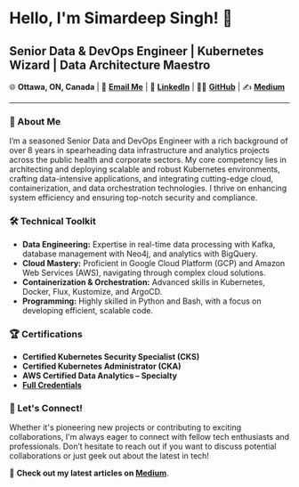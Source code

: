 # Hello, I'm Simardeep Singh! 👋

## Senior Data & DevOps Engineer | Kubernetes Wizard | Data Architecture Maestro

🌐 **Ottawa, ON, Canada** | 📧 **[Email Me](mailto:simardeep.oberoi@gmail.com)** | 🔗 **[LinkedIn](http://linkedin.com/in/simardeep--singh)** | 👨‍💻 **[GitHub](http://github.com/simardeep1792)** | ✍️ **[Medium](https://medium.com/@simardeep.oberoi)**

---

### 💼 About Me

I’m a seasoned Senior Data and DevOps Engineer with a rich background of over 8 years in spearheading data infrastructure and analytics projects across the public health and corporate sectors. My core competency lies in architecting and deploying scalable and robust Kubernetes environments, crafting data-intensive applications, and integrating cutting-edge cloud, containerization, and data orchestration technologies. I thrive on enhancing system efficiency and ensuring top-notch security and compliance.

### 🛠️ Technical Toolkit

- **Data Engineering:** Expertise in real-time data processing with Kafka, database management with Neo4j, and analytics with BigQuery.
- **Cloud Mastery:** Proficient in Google Cloud Platform (GCP) and Amazon Web Services (AWS), navigating through complex cloud solutions.
- **Containerization & Orchestration:** Advanced skills in Kubernetes, Docker, Flux, Kustomize, and ArgoCD.
- **Programming:** Highly skilled in Python and Bash, with a focus on developing efficient, scalable code.

### 🏆 Certifications

- **Certified Kubernetes Security Specialist (CKS)**
- **Certified Kubernetes Administrator (CKA)**
- **AWS Certified Data Analytics – Specialty**
- **[Full Credentials](http://credly.com/users/simardeep-singh.10dd73b3)**

### 🌟 Let's Connect!

Whether it's pioneering new projects or contributing to exciting collaborations, I'm always eager to connect with fellow tech enthusiasts and professionals. Don’t hesitate to reach out if you want to discuss potential collaborations or just geek out about the latest in tech!

📝 **Check out my latest articles on [Medium](https://medium.com/@simardeep.oberoi)**.

